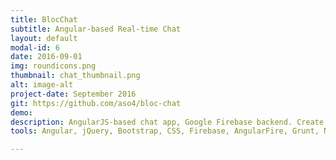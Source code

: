 ```yaml
---
title: BlocChat
subtitle: Angular-based Real-time Chat
layout: default
modal-id: 6
date: 2016-09-01
img: roundicons.png
thumbnail: chat_thumbnail.png
alt: image-alt
project-date: September 2016
git: https://github.com/aso4/bloc-chat
demo:
description: AngularJS-based chat app, Google Firebase backend. Create chat rooms, enter user name, and start chatting in real-time. Designed with Bootstrap.
tools: Angular, jQuery, Bootstrap, CSS, Firebase, AngularFire, Grunt, Node

---
```


